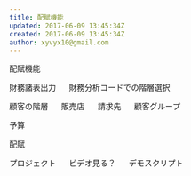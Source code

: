 ```yaml
---
title: 配賦機能
updated: 2017-06-09 13:45:34Z
created: 2017-06-09 13:45:34Z
author: xyvyx10@gmail.com
---
```


配賦機能

財務諸表出力
     財務分析コードでの階層選択

顧客の階層
     販売店
     請求先
     顧客グループ

予算

配賦

プロジェクト
     ビデオ見る？
     デモスクリプト